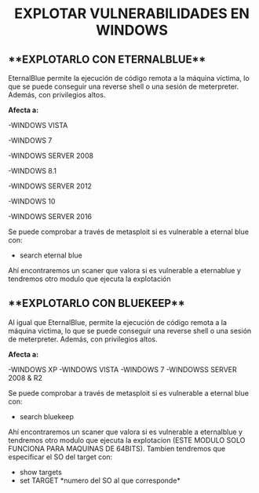 <h1 align="center">EXPLOTAR VULNERABILIDADES EN WINDOWS</h1>

<h2>**EXPLOTARLO CON ETERNALBLUE**</h2>

EternalBlue permite la ejecución de código remota a la máquina víctima, lo que se puede conseguir una reverse shell o una sesión de meterpreter. Además, con privilegios altos.

**Afecta a:**

-WINDOWS VISTA

-WINDOWS 7

-WINDOWS SERVER 2008

-WINDOWS 8.1

-WINDOWS SERVER 2012

-WINDOWS 10

-WINDOWS SERVER 2016



Se puede comprobar a través de metasploit si es vulnerable a eternal blue con:

- search eternal blue

Ahí encontraremos un scaner que valora si es vulnerable a eternablue y tendremos otro modulo que ejecuta la explotación

<h2>**EXPLOTARLO CON BLUEKEEP**</h2>

Al igual que EternalBlue, permite la ejecución de código remota a la máquina victima, lo que se puede conseguir una reverse shell o una sesión de meterpreter. Además, con privilegios altos.

**Afecta a:**

-WINDOWS XP
-WINDOWS VISTA
-WINDOWS 7
-WINDOWSS SERVER 2008 & R2

Se puede comprobar a través de metasploit si es vulnerable a eternal blue con:

- search bluekeep

Ahí encontraremos un scaner que valora si es vulnerable a eternalblue y tendremos otro modulo que ejecuta la explotacion (ESTE MODULO SOLO FUNCIONA PARA MAQUINAS DE 64BITS). Tambien tendremos que especificar el SO del target con:

- show targets
- set TARGET \*numero del SO al que corresponde\*
